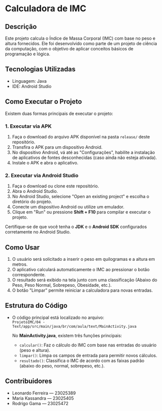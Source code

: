 # Calculadora de IMC

## Descrição
Este projeto calcula o Índice de Massa Corporal (IMC) com base no peso e altura fornecidos. Ele foi desenvolvido como parte de um projeto de ciência da computação, com o objetivo de aplicar conceitos básicos de programação e lógica.

## Tecnologias Utilizadas
- Linguagem: Java
- IDE: Android Studio

## Como Executar o Projeto
Existem duas formas principais de executar o projeto:

### 1. Executar via APK
1. Faça o download do arquivo APK disponível na pasta `release/` deste repositório.
2. Transfira o APK para um dispositivo Android.
3. No dispositivo Android, vá até as "Configurações", habilite a instalação de aplicativos de fontes desconhecidas (caso ainda não esteja ativada).
4. Instale o APK e abra o aplicativo.

### 2. Executar via Android Studio
1. Faça o download ou clone este repositório.
2. Abra o Android Studio.
3. No Android Studio, selecione "Open an existing project" e escolha o diretório do projeto.
4. Conecte um dispositivo Android ou utilize um emulador.
5. Clique em "Run" ou pressione **Shift + F10** para compilar e executar o projeto.

Certifique-se de que você tenha o **JDK** e o **Android SDK** configurados corretamente no Android Studio.

## Como Usar
1. O usuário será solicitado a inserir o peso em quilogramas e a altura em metros.
2. O aplicativo calculará automaticamente o IMC ao pressionar o botão correspondente.
3. O resultado será exibido na tela junto com uma classificação (Abaixo do Peso, Peso Normal, Sobrepeso, Obesidade, etc.).
4. O botão "Limpar" permite reiniciar a calculadora para novas entradas.

## Estrutura do Código
- O código principal está localizado no arquivo:  
  `ProjetoIMC/04 - Text/app/src/main/java/br/com/aula/text/MainActivity.java`
  
  No **MainActivity.java**, existem três funções principais:
  - `calcular()`: Faz o cálculo do IMC com base nas entradas do usuário (peso e altura).
  - `limpar()`: Limpa os campos de entrada para permitir novos cálculos.
  - `resultado()`: Classifica o IMC de acordo com as faixas padrão (abaixo do peso, normal, sobrepeso, etc.).

## Contribuidores
- Leonardo Ferreira — 23025389
- Maria Kassandra — 23025405
- Rodrigo Gama — 23025472
